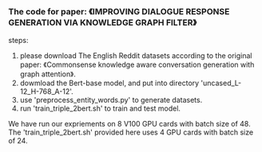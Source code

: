 ### The code for paper: 《IMPROVING DIALOGUE RESPONSE GENERATION VIA KNOWLEDGE GRAPH FILTER》

steps:
1. please download The English Reddit datasets according to the original paper: 《Commonsense knowledge aware conversation generation with graph attention》.
2. dowmload the Bert-base model, and put into directory 'uncased_L-12_H-768_A-12'.
2. use 'preprocess_entity_words.py' to generate datasets.
3. run 'train_triple_2bert.sh' to train and test model.


We have run our expriements on 8 V100 GPU cards with batch size of 48.
The 'train_triple_2bert.sh' provided here uses 4 GPU cards with batch size of 24.
